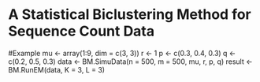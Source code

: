 # A Statistical Biclustering Method for Sequence Count Data

#Example
mu <- array(1:9, dim = c(3, 3))
r <- 1
p <- c(0.3, 0.4, 0.3)
q <- c(0.2, 0.5, 0.3)
data <- BM.SimuData(n = 500, m = 500, mu, r, p, q)
result <- BM.RunEM(data, K = 3, L = 3)
